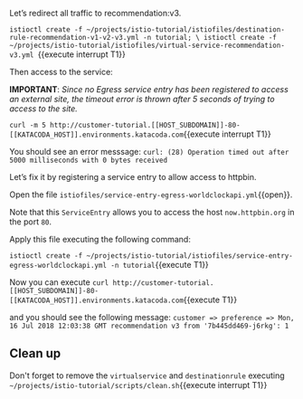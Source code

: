 Let’s redirect all traffic to recommendation:v3.

`istioctl create -f ~/projects/istio-tutorial/istiofiles/destination-rule-recommendation-v1-v2-v3.yml -n tutorial; \
istioctl create -f ~/projects/istio-tutorial/istiofiles/virtual-service-recommendation-v3.yml
`{{execute interrupt T1}}

Then access to the service:

**IMPORTANT**: *Since no Egress service entry has been registered to access an external site, the timeout error is thrown after 5 seconds of trying to access to the site.*

`curl -m 5 http://customer-tutorial.[[HOST_SUBDOMAIN]]-80-[[KATACODA_HOST]].environments.katacoda.com`{{execute interrupt T1}}

You should see an error messsage: `curl: (28) Operation timed out after 5000 milliseconds with 0 bytes received`

Let’s fix it by registering a service entry to allow access to httpbin.

Open the file `istiofiles/service-entry-egress-worldclockapi.yml`{{open}}.

Note that this `ServiceEntry` allows you to access the host `now.httpbin.org` in the port `80`.

Apply this file executing the following command:

`istioctl create -f ~/projects/istio-tutorial/istiofiles/service-entry-egress-worldclockapi.yml -n tutorial`{{execute T1}}

Now you can execute `curl http://customer-tutorial.[[HOST_SUBDOMAIN]]-80-[[KATACODA_HOST]].environments.katacoda.com`{{execute T1}}

and you should see the following message: `customer => preference => Mon, 16 Jul 2018 12:03:38 GMT recommendation v3 from '7b445dd469-j6rkg': 1`

## Clean up

Don't forget to remove the `virtualservice` and `destinationrule` executing `~/projects/istio-tutorial/scripts/clean.sh`{{execute interrupt T1}}
